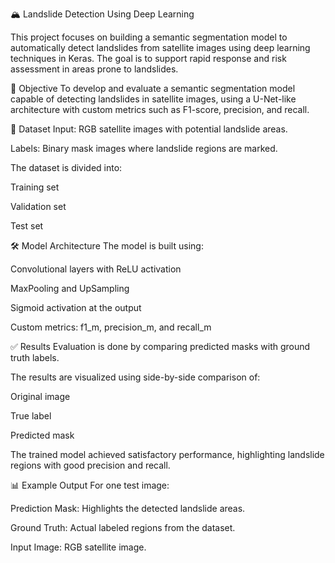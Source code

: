 🏔️ Landslide Detection Using Deep Learning


This project focuses on building a semantic segmentation model to automatically detect landslides from satellite images using deep learning techniques in Keras. The goal is to support rapid response and risk assessment in areas prone to landslides.

🧠 Objective
To develop and evaluate a semantic segmentation model capable of detecting landslides in satellite images, using a U-Net-like architecture with custom metrics such as F1-score, precision, and recall.

📁 Dataset
Input: RGB satellite images with potential landslide areas.

Labels: Binary mask images where landslide regions are marked.

The dataset is divided into:

Training set

Validation set

Test set

🛠️ Model Architecture
The model is built using:

Convolutional layers with ReLU activation

MaxPooling and UpSampling

Sigmoid activation at the output

Custom metrics: f1_m, precision_m, and recall_m

✅ Results
Evaluation is done by comparing predicted masks with ground truth labels.

The results are visualized using side-by-side comparison of:

Original image

True label

Predicted mask

The trained model achieved satisfactory performance, highlighting landslide regions with good precision and recall.

📊 Example Output
For one test image:

Prediction Mask: Highlights the detected landslide areas.

Ground Truth: Actual labeled regions from the dataset.

Input Image: RGB satellite image.